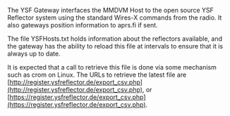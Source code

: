 The YSF Gateway interfaces the MMDVM Host to the open source YSF Reflector system using the standard Wires-X commands from the radio. It also gateways position information to aprs.fi if sent.

The file YSFHosts.txt holds information about the reflectors available, and the gateway has the ability to reload this file at intervals to ensure that it is always up to date.

It is expected that a call to retrieve this file is done via some mechanism such as crom on Linux. The URLs to retrieve the latest file are [http://register.ysfreflector.de/export_csv.php](http://register.ysfreflector.de/export_csv.php), or [https://register.ysfreflector.de/export_csv.php](https://register.ysfreflector.de/export_csv.php).
